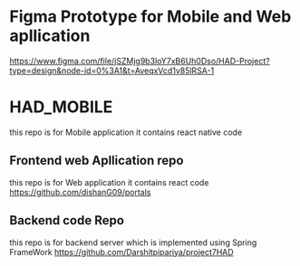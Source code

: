 # Figma Prototype for Mobile and Web apllication
https://www.figma.com/file/jSZMjg9b3IoY7xB6Uh0Dso/HAD-Project?type=design&node-id=0%3A1&t=AveqxVcd1v85lRSA-1
# HAD_MOBILE
this repo is for Mobile application it contains react native code
## Frontend web Apllication repo
this repo is for Web application it contains react code
https://github.com/dishanG09/portals
## Backend code Repo
this repo is for backend server which is implemented using Spring FrameWork
https://github.com/Darshitpipariya/project7HAD
